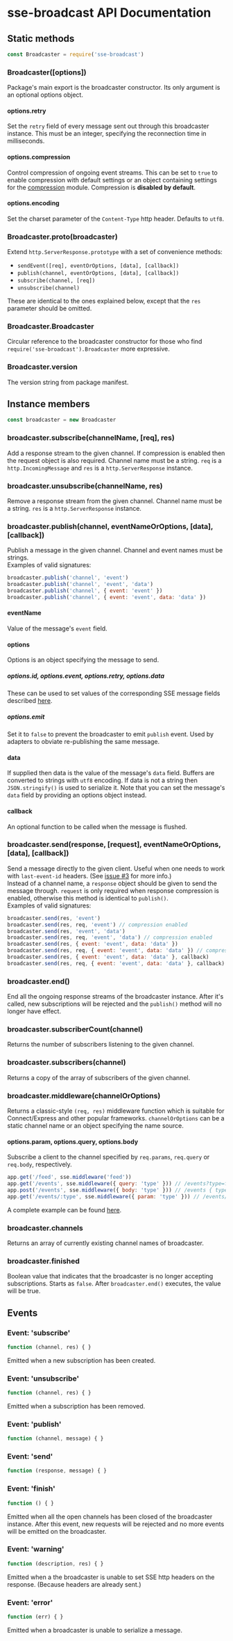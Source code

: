 # sse-broadcast API Documentation

## Static methods

```js
const Broadcaster = require('sse-broadcast')
```

### Broadcaster([options])

Package's main export is the broadcaster constructor. Its only argument is an optional options object.

#### options.retry

Set the `retry` field of every message sent out through this broadcaster instance.
This must be an integer, specifying the reconnection time in milliseconds.

#### options.compression

Control compression of ongoing event streams.
This can be set to `true` to enable compression with default settings
or an object containing settings for the [compression](https://github.com/expressjs/compression#options) module.
Compression is **disabled by default**.

#### options.encoding

Set the charset parameter of the `Content-Type` http header. Defaults to `utf8`.

### Broadcaster.proto(broadcaster)

Extend `http.ServerResponse.prototype` with a set of convenience methods:
* `sendEvent([req], eventOrOptions, [data], [callback])`
* `publish(channel, eventOrOptions, [data], [callback])`
* `subscribe(channel, [req])`
* `unsubscribe(channel)`

These are identical to the ones explained below, except that the `res` parameter should be omitted.

### Broadcaster.Broadcaster

Circular reference to the broadcaster constructor for those who find `require('sse-broadcast').Broadcaster` more expressive.

### Broadcaster.version

The version string from package manifest.

## Instance members

```js
const broadcaster = new Broadcaster
```

### broadcaster.subscribe(channelName, [req], res)

Add a response stream to the given channel.
If compression is enabled then the request object is also required.
Channel name must be a string.
`req` is a `http.IncomingMessage` and `res` is a `http.ServerResponse` instance.

### broadcaster.unsubscribe(channelName, res)

Remove a response stream from the given channel.
Channel name must be a string. `res` is a `http.ServerResponse` instance.

### broadcaster.publish(channel, eventNameOrOptions, [data], [callback])

Publish a message in the given channel. Channel and event names must be strings.<br/>
Examples of valid signatures:
```js
broadcaster.publish('channel', 'event')
broadcaster.publish('channel', 'event', 'data')
broadcaster.publish('channel', { event: 'event' })
broadcaster.publish('channel', { event: 'event', data: 'data' })
```

#### eventName

Value of the message's `event` field.

#### options

Options is an object specifying the message to send.

##### options.id, options.event, options.retry, options.data

These can be used to set values of the corresponding SSE message fields described
[here](https://developer.mozilla.org/en-US/docs/Web/API/Server-sent_events/Using_server-sent_events).

##### options.emit

Set it to `false` to prevent the broadcaster to emit `publish` event.
Used by adapters to obviate re-publishing the same message.

#### data

If supplied then data is the value of the message's `data` field.
Buffers are converted to strings with `utf8` encoding.
If data is not a string then `JSON.stringify()` is used to serialize it.
Note that you can set the message's `data` field by providing an options object instead.

#### callback

An optional function to be called when the message is flushed.

### broadcaster.send(response, [request], eventNameOrOptions, [data], [callback])

Send a message directly to the given client. Useful when one needs to work with `last-event-id` headers. (See [issue #3](https://github.com/schwarzkopfb/sse-broadcast/issues/3) for more info.)<br/>
Instead of a channel name, a `response` object should be given to send the message through. `request` is only required when response compression is enabled, otherwise this method is identical to `publish()`.<br/>
Examples of valid signatures:
```js
broadcaster.send(res, 'event')
broadcaster.send(res, req, 'event') // compression enabled
broadcaster.send(res, 'event', 'data')
broadcaster.send(res, req, 'event', 'data') // compression enabled
broadcaster.send(res, { event: 'event', data: 'data' })
broadcaster.send(res, req, { event: 'event', data: 'data' }) // compression enabled
broadcaster.send(res, { event: 'event', data: 'data' }, callback)
broadcaster.send(res, req, { event: 'event', data: 'data' }, callback) // compression enabled
```

### broadcaster.end()

End all the ongoing response streams of the broadcaster instance.
After it's called, new subscriptions will be rejected and
the `publish()` method will no longer have effect.

### broadcaster.subscriberCount(channel)

Returns the number of subscribers listening to the given channel.

### broadcaster.subscribers(channel)

Returns a copy of the array of subscribers of the given channel.

### broadcaster.middleware(channelOrOptions)

Returns a classic-style `(req, res)` middleware function which is suitable for Connect/Express and other popular frameworks. `channelOrOptions` can be a static channel name or an object specifying the name source.

#### options.param, options.query, options.body

Subscribe a client to the channel specified by `req.params`, `req.query` or `req.body`, respectively.
```js
app.get('/feed', sse.middleware('feed'))
app.get('/events', sse.middleware({ query: 'type' })) // /events?type=feed
app.post('/events', sse.middleware({ body: 'type' })) // /events { type: 'feed' }
app.get('/events/:type', sse.middleware({ param: 'type' })) // /events/feed
```
A complete example can be found [here](/examples/middleware.js).

### broadcaster.channels

Returns an array of currently existing channel names of broadcaster.

### broadcaster.finished

Boolean value that indicates that the broadcaster is no longer accepting subscriptions.
Starts as `false`. After `broadcaster.end()` executes, the value will be true.

## Events

### Event: 'subscribe'

```js
function (channel, res) { }
```

Emitted when a new subscription has been created.

### Event: 'unsubscribe'

```js
function (channel, res) { }
```

Emitted when a subscription has been removed.

### Event: 'publish'

```js
function (channel, message) { }
```

### Event: 'send'

```js
function (response, message) { }
```

### Event: 'finish'

```js
function () { }
```

Emitted when all the open channels has been closed of the broadcaster instance.
After this event, new requests will be rejected and no more events will be emitted on the broadcaster.

### Event: 'warning'

```js
function (description, res) { }
```

Emitted when a the broadcaster is unable to set SSE http headers on the response.
(Because headers are already sent.)


### Event: 'error'

```js
function (err) { }
```

Emitted when a broadcaster is unable to serialize a message.
